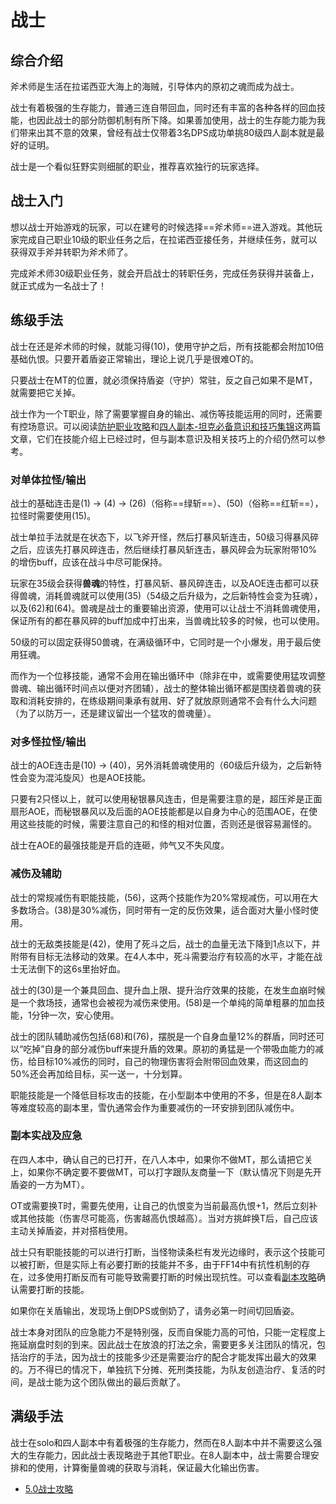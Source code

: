 # 战士
<FloatTOC />

## 综合介绍

斧术师是生活在拉诺西亚大海上的海贼，引导体内的原初之魂而成为战士。

战士有着极强的生存能力，普通三连自带回血，同时还有丰富的各种各样的回血技能，也因此战士的部分防御机制有所下降。如果善加使用，战士的生存能力能为我们带来出其不意的效果，曾经有战士仅带着3名DPS成功单挑80级四人副本就是最好的证明。

战士是一个看似狂野实则细腻的职业，推荐喜欢独行的玩家选择。

## 战士入门

想以战士开始游戏的玩家，可以在建号的时候选择==斧术师==进入游戏。其他玩家完成自己职业10级的职业任务之后，在拉诺西亚接任务<quest name="如何加入斧术师行会" />，并继续<quest name="压制战场的斧术师" />任务，就可以获得双手斧并转职为斧术师了。

完成斧术师30级职业任务<quest name="斩断宿怨之日" type="plus" />，就会开启战士的转职任务<quest name="责任与使命" type="plus" />，完成任务获得<item name="战士之证" />并装备上，就正式成为一名战士了！

## 练级手法

战士在还是斧术师的时候，就能习得<Action name="守护" />(10)，使用守护之后，所有技能都会附加10倍基础仇恨。只要开着盾姿正常输出，理论上说几乎是很难OT的。

只要战士在MT的位置，就必须保持盾姿（守护）常驻，反之自己如果不是MT，就需要把它关掉。

战士作为一个T职业，除了需要掌握自身的输出、减伤等技能运用的同时，还需要有控场意识。可以阅读[防护职业攻略](https://bbs.nga.cn/read.php?tid=12512061)和[四人副本-坦克必备意识和技巧集锦](https://bbs.nga.cn/read.php?tid=15417017)这两篇文章，它们在技能介绍上已经过时，但与副本意识及相关技巧上的介绍仍然可以参考。

### 对单体拉怪/输出

战士的基础连击是<Action name="重劈" />(1) → <Action name="凶残裂" />(4) → <Action name="暴风斩" />(26)（俗称==绿斩==）、<Action name="暴风碎" />(50)（俗称==红斩==），拉怪时需要使用<Action name="飞斧" />(15)。

战士单拉手法就是在<Action name="守护" />状态下，以飞斧开怪，然后打暴风斩连击，50级习得暴风碎之后，应该先打暴风碎连击，然后继续打暴风斩连击，暴风碎会为玩家附带10%的增伤buff，应该在战斗中尽可能保持。

玩家在35级会获得**兽魂**的特性，打暴风斩、暴风碎连击，以及AOE连击都可以获得兽魂，消耗兽魂就可以使用<Action name="原初之魂" />(35)（54级之后升级为<Action name="裂石飞环" />，之后新特性会变为<Action :id="16465">狂魂</Action>），以及<Action name="猛攻" />(62)和<Action name="动乱" />(64)。兽魂是战士的重要输出资源，使用<Action name="原初的解放" />可以让战士不消耗兽魂使用<Action name="裂石飞环" />，保证所有的<Action name="裂石飞环" />都在暴风碎的buff加成中打出来，当兽魂比较多的时候，也可以使用<Action name="裂石飞环" />。

50级的<Action name="战嚎" />可以固定获得50兽魂，在满级循环中，它同时是一个小爆发，用于最后使用<Action :id="16465">狂魂</Action>。

而<Action name="猛攻" />作为一个位移技能，通常不会用在输出循环中（除非在<Action name="原初的解放" />中，或需要使用猛攻调整兽魂、输出循环时间点以便对齐团辅），战士的整体输出循环都是围绕着兽魂的获取和消耗安排的，在练级期间秉承有就用、好了就放原则通常不会有什么大问题（为了以防万一，还是建议留出一个猛攻的兽魂量）。

### 对多怪拉怪/输出

战士的AOE连击是<Action name="超压斧" />(10) → <Action name="秘银暴风" />(40)，另外消耗兽魂使用的<Action name="钢铁旋风" />（60级后升级为<Action name="地毁人亡" />，之后新特性会变为<Action :id="16463">混沌旋风</Action>）也是AOE技能。

只要有2只怪以上，就可以使用秘银暴风连击，但是需要注意的是，超压斧是正面扇形AOE，而秘银暴风以及后面的AOE技能都是以自身为中心的范围AOE，在使用这些技能的时候，需要注意自己的和怪的相对位置，否则还是很容易漏怪的。

战士在AOE的最强技能是开启<Action name="原初的解放" />的<Action name="地毁人亡" />连砸，帅气又不失风度。

### 减伤及辅助

战士的常规减伤有职能技能<Action name="铁壁" />，<Action name="原初的直觉" />(56)，这两个技能作为20%常规减伤，可以用在大多数场合。<Action name="复仇" />(38)是30%减伤，同时带有一定的反伤效果，适合面对大量小怪时使用。

战士的无敌类技能是<Action name="死斗" />(42)，使用了死斗之后，战士的血量无法下降到1点以下，并附带有目标无法移动的效果。在4人本中，死斗需要治疗有较高的水平，才能在战士无法倒下的这6s里抬好血。

战士的<Action name="战栗" />(30)是一个兼具回血、提升血上限、提升治疗效果的技能，在发生血崩时候是一个救场技，通常也会被视为减伤来使用。<Action name="泰然自若" />(58)是一个单纯的简单粗暴的加血技能，1分钟一次，安心使用。

战士的团队辅助减伤包括<Action name="摆脱" />(68)和<Action name="原初的勇猛" />(76)，摆脱是一个自身血量12%的群盾，同时还可以“吃掉”自身的部分减伤buff来提升盾的效果。原初的勇猛是一个带吸血能力的减伤，给目标10%减伤的同时，自己的物理伤害将会附带回血效果，而这回血的50%还会再加给目标，买一送一，十分划算。

职能技能<Action name="雪仇" />是一个降低目标攻击的技能，在小型副本中使用的不多，但是在8人副本等难度较高的副本里，雪仇通常会作为重要减伤的一环安排到团队减伤中。

### 副本实战及应急

在四人本中，确认自己的<Action name="守护" />已打开，在八人本中，如果你不做MT，那么请把它关上，如果你不确定要不要做MT，可以打字跟队友商量一下（默认情况下则是先开盾姿的一方为MT）。

OT或需要换T时，需要先使用<Action name="挑衅" />，让自己的仇恨变为当前最高仇恨+1，然后立刻补<Action name="飞斧" />或其他技能（伤害尽可能高，伤害越高仇恨越高）。当对方挑衅换T后，自己应该主动关掉盾姿，并对搭档使用<Action name="退避" />。

战士只有职能技能的<Action name="插言" />可以进行打断，当怪物读条栏有发光边缘时，表示这个技能可以被打断，但是实际上有必要打断的技能并不多，由于FF14中有抗性机制的存在，过多使用打断反而有可能导致需要打断的时候出现抗性。可以查看[副本攻略](/advanced/dungeonGuide.md)确认需要打断的技能。

如果你在关盾输出，发现场上倒DPS或倒奶了，请务必第一时间切回盾姿。

战士本身对团队的应急能力不是特别强，反而自保能力高的可怕，<Action name="原初的勇猛" />只能一定程度上拖延崩盘时刻的到来。因此战士在放浪的打法之余，需要更多关注团队的情况，包括治疗的手法，因为战士的技能多少还是需要治疗的配合才能发挥出最大的效果的。万不得已的情况下，<Action name="死斗" />单独抗下分摊、死刑类技能，为队友创造治疗、复活的时间，是战士能为这个团队做出的最后贡献了。

## 满级手法

战士在solo和四人副本中有着极强的生存能力，然而在8人副本中并不需要这么强大的生存能力，因此战士表现略逊于其他T职业。在8人副本中，战士需要合理安排<Action name="原初的解放" />和<Action name="战嚎" />的使用，计算衡量兽魂的获取与消耗，保证最大化输出伤害。

* [5.0战士攻略](https://bbs.nga.cn/read.php?tid=18769330)

